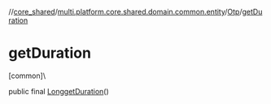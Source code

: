 //[core_shared](../../../index.md)/[multi.platform.core.shared.domain.common.entity](../index.md)/[Otp](index.md)/[getDuration](get-duration.md)

# getDuration

[common]\

public final [Long](https://docs.oracle.com/javase/8/docs/api/java/lang/Long.html)[getDuration](get-duration.md)()

